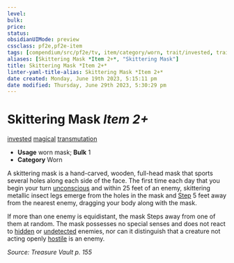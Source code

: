 ```yaml
---
level:
bulk:
price:
status:
obsidianUIMode: preview
cssclass: pf2e,pf2e-item
tags: [compendium/src/pf2e/tv, item/category/worn, trait/invested, trait/magical, trait/transmutation]
aliases: [Skittering Mask *Item 2+*, "Skittering Mask"]
title: Skittering Mask *Item 2+*
linter-yaml-title-alias: Skittering Mask *Item 2+*
date created: Monday, June 19th 2023, 5:15:11 pm
date modified: Thursday, June 29th 2023, 5:30:29 pm
---
```


# Skittering Mask *Item 2+*

[invested](rules/traits/invested.md) [magical](rules/traits/magical.md) [transmutation](rules/traits/transmutation.md)  

- **Usage** worn mask; **Bulk** 1
- **Category** Worn

A skittering mask is a hand-carved, wooden, full-head mask that sports several holes along each side of the face. The first time each day that you begin your turn [unconscious](rules/conditions.md#Unconscious) and within 25 feet of an enemy, skittering metallic insect legs emerge from the holes in the mask and [Step](rules/actions/step.md) 5 feet away from the nearest enemy, dragging your body along with the mask.

If more than one enemy is equidistant, the mask Steps away from one of them at random. The mask possesses no special senses and does not react to [hidden](rules/conditions.md#Hidden) or [undetected](rules/conditions.md#Undetected) enemies, nor can it distinguish that a creature not acting openly [hostile](rules/conditions.md#Hostile) is an enemy.

*Source: Treasure Vault p. 155*
